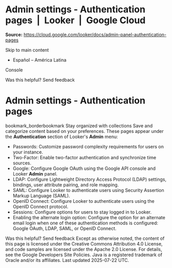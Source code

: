 # Admin settings - Authentication pages  |  Looker  |  Google Cloud

**Source:** https://cloud.google.com/looker/docs/admin-panel-authentication-pages

Skip to main content 
  * Español – América Latina

Console 




Was this helpful?
Send feedback 
#  Admin settings - Authentication pages
bookmark_borderbookmark Stay organized with collections  Save and categorize content based on your preferences.
These pages appear under the **Authentication** section of Looker's **Admin** menu:
  * Passwords: Customize password complexity requirements for users on your instance.
  * Two-Factor: Enable two-factor authentication and synchronize time sources.
  * Google: Configure Google OAuth using the Google API console and Looker **Admin** panel.
  * LDAP: Configure Lightweight Directory Access Protocol (LDAP) settings, bindings, user attribute pairing, and role mapping.
  * SAML: Configure Looker to authenticate users using Security Assertion Markup Language (SAML).
  * OpenID Connect: Configure Looker to authenticate users using the OpenID Connect protocol.
  * Sessions: Configure options for users to stay logged in to Looker.
  * Enabling the alternate login option: Configure the option for an alternate email login when one of these authentication methods is configured: Google OAuth, LDAP, SAML, or OpenID Connect.


Was this helpful?
Send feedback 
Except as otherwise noted, the content of this page is licensed under the Creative Commons Attribution 4.0 License, and code samples are licensed under the Apache 2.0 License. For details, see the Google Developers Site Policies. Java is a registered trademark of Oracle and/or its affiliates.
Last updated 2025-07-22 UTC.


